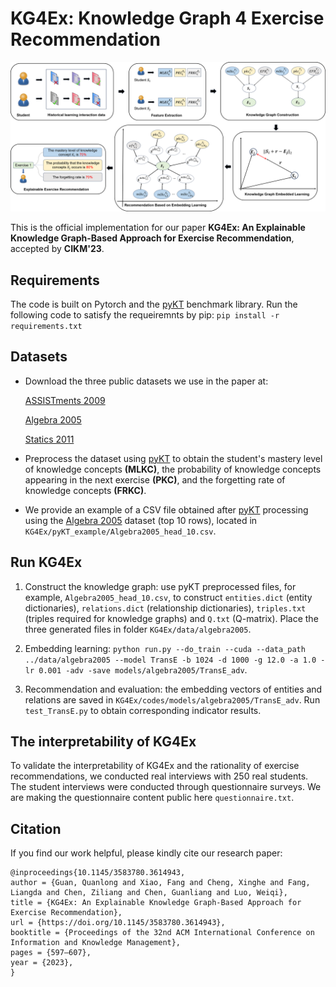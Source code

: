 # KG4Ex: Knowledge Graph 4 Exercise Recommendation

<img src="KG4Ex.png" alt="drawing" width = "2000"> 

This is the official implementation for our paper **KG4Ex: An Explainable Knowledge Graph-Based Approach for Exercise Recommendation**, accepted by **CIKM'23**.




## Requirements
The code is built on Pytorch and the [pyKT](https://github.com/pykt-team/pykt-toolkit/tree/main) benchmark library. Run the following code to satisfy the requeiremnts by pip: `pip install -r requirements.txt`


## Datasets
- Download the three public datasets we use in the paper at:

  [ASSISTments 2009](https://sites.google.com/site/assistmentsdata/home/2009-2010-assistment-data/skill-builder-data-2009-2010)

  [Algebra 2005](https://pslcdatashop.web.cmu.edu/KDDCup/)

  [Statics 2011](https://pslcdatashop.web.cmu.edu/DatasetInfo?datasetId=507)

- Preprocess the dataset using [pyKT](https://github.com/pykt-team/pykt-toolkit/tree/main) to obtain the student's mastery level of knowledge concepts **(MLKC)**, the probability of knowledge concepts appearing in the next exercise **(PKC)**, and the forgetting rate of knowledge concepts **(FRKC)**.

- We provide an example of a CSV file obtained after [pyKT](https://github.com/pykt-team/pykt-toolkit/tree/main) processing using the [Algebra 2005](https://pslcdatashop.web.cmu.edu/KDDCup/) dataset (top 10 rows), located in `KG4Ex/pyKT_example/Algebra2005_head_10.csv`.


## Run KG4Ex

1. Construct the knowledge graph: use pyKT preprocessed files, for example, `Algebra2005_head_10.csv`, to construct `entities.dict` (entity dictionaries), `relations.dict` (relationship dictionaries), `triples.txt` (triples required for knowledge graphs) and `Q.txt` (Q-matrix). Place the three generated files in folder `KG4Ex/data/algebra2005`.

2. Embedding learning: `python run.py --do_train --cuda --data_path ../data/algebra2005 --model TransE -b 1024 -d 1000 -g 12.0 -a 1.0 -lr 0.001 -adv -save models/algebra2005/TransE_adv`.

3. Recommendation and evaluation: the embedding vectors of entities and relations are saved in `KG4Ex/codes/models/algebra2005/TransE_adv`. Run `test_TransE.py` to obtain corresponding indicator results.


## The interpretability of KG4Ex
To validate the interpretability of KG4Ex and the rationality of exercise recommendations, we conducted real interviews with 250 real students. The student interviews were conducted through questionnaire surveys. We are making the questionnaire content public here `questionnaire.txt`.


## Citation
If you find our work helpful, please kindly cite our research paper:
```
@inproceedings{10.1145/3583780.3614943,
author = {Guan, Quanlong and Xiao, Fang and Cheng, Xinghe and Fang, Liangda and Chen, Ziliang and Chen, Guanliang and Luo, Weiqi},
title = {KG4Ex: An Explainable Knowledge Graph-Based Approach for Exercise Recommendation},
url = {https://doi.org/10.1145/3583780.3614943},
booktitle = {Proceedings of the 32nd ACM International Conference on Information and Knowledge Management},
pages = {597–607},
year = {2023},
}

```
